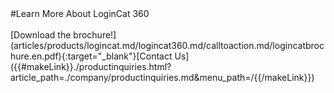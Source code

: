 <div class="product-cta" markdown="1">
#Learn More About LoginCat 360
<br/><br/>
[Download the brochure!](articles/products/logincat.md/logincat360.md/calltoaction.md/logincatbrochure.en.pdf){:target="_blank"}[Contact Us]({{#makeLink}}./productinquiries.html?article_path=./company/productinquiries.md&menu_path=/{{/makeLink}})
</div>